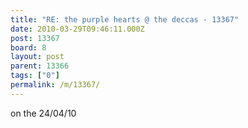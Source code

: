 ```yaml
---
title: "RE: the purple hearts @ the deccas - 13367"
date: 2010-03-29T09:46:11.000Z
post: 13367
board: 8
layout: post
parent: 13366
tags: ["0"]
permalink: /m/13367/
---
```

on the 24/04/10
